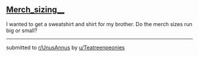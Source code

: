 ## [Merch_sizing__](https://www.reddit.com/r/UnusAnnus/comments/jrs0ms/merch_sizing/)
I wanted to get a sweatshirt and shirt for my brother. Do the merch sizes run big or small?

---

submitted to [r/UnusAnnus](https://www.reddit.com/r/UnusAnnus) by [u/Teatreenpeonies](https://www.reddit.com/user/Teatreenpeonies)
